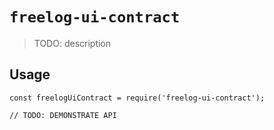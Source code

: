 # `freelog-ui-contract`

> TODO: description

## Usage

```
const freelogUiContract = require('freelog-ui-contract');

// TODO: DEMONSTRATE API
```
